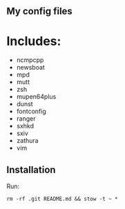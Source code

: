
## My config files

# Includes:
- ncmpcpp
- newsboat
- mpd
- mutt
- zsh
- mupen64plus
- dunst
- fontconfig
- ranger
- sxhkd
- sxiv 
- zathura
- vim

## Installation

Run:
```
rm -rf .git README.md && stow -t ~ *
```

